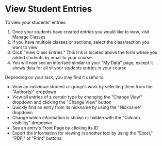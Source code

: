 # View Student Entries

To view your students' entries:

1. Once your students have created entries you would like to view, visit [Manage Classes](https://discovery.tinyearth.wisc.edu/classroom-management/)
2. If you have multiple classes or sections, select the class/section you want to view
3. Click "View Class Entries." This link is located above the form where you added students by email to your course
4. You will now see an interface similar to your "My Data" page, except it shows data for all of your students entries in your course

Depending on your task, you may find it useful to:

- View an individual student or group's work by selecting them from the "Author(s)" dropdown
- View all entries of a certain type by changing the "Change View" dropdown and clicking the "Change View" button 
- Quickly find an entry from its nickname by using the "Nickname" dropdown
- Change which information is shown or hidden with the "Column visibility" dropdown
- See an entry's Front Page by clicking its ID
- Export the information for viewing in another tool by using the "Excel," "PDF," or "Print" buttons
